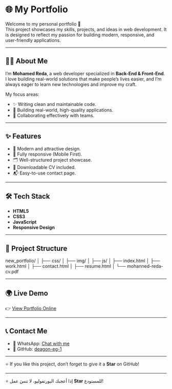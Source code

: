 # 🌐 My Portfolio

Welcome to my personal portfolio 👋  
This project showcases my skills, projects, and ideas in web development. It is designed to reflect my passion for building modern, responsive, and user-friendly applications.

---

## 👨‍💻 About Me

I’m **Mohamed Reda**, a web developer specialized in **Back-End & Front-End**.  
I love building real-world solutions that make people’s lives easier, and I’m always eager to learn new technologies and improve my craft.  

My focus areas:  
- ✨ Writing clean and maintainable code.  
- 🚀 Building real-world, high-quality applications.  
- 🤝 Collaborating effectively with teams.  

---

## ✨ Features

- 🎨 Modern and attractive design.  
- 📱 Fully responsive (Mobile First).  
- 🗂️ Well-structured project showcase.  
- 📄 Downloadable CV included.  
- 📬 Easy-to-use contact page.  

---

## 🛠️ Tech Stack

- **HTML5**  
- **CSS3**  
- **JavaScript**  
- **Responsive Design**

---

## 📂 Project Structure

new_portfolio/
│
├── css/
│
├── img/
│
├── js/
│
├── index.html
│
├── work.html
│
├── contact.html
│
├── resume.html
│
└── mohanned-reda-cv.pdf


---

## 🌍 Live Demo

👉 [View Portfolio Online](https://deagon-eg-1.github.io/new_portfolio/)

---

## 📞 Contact Me

- 💬 WhatsApp: [Chat with me](https://wa.me/201119302649)  
- 🐙 GitHub: [deagon-eg-1](https://github.com/deagon-eg-1)

---

⭐ If you like this project, don’t forget to give it a **Star** on GitHub!


---

⭐ إذا أعجبك البورتفوليو، لا تنسَ عمل **Star** للمستودع!
